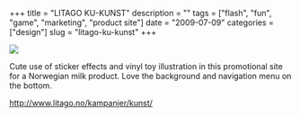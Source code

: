+++
title = "LITAGO KU-KUNST"
description = ""
tags = ["flash", "fun", "game", "marketing", "product site"]
date = "2009-07-09"
categories = ["design"]
slug = "litago-ku-kunst"
+++


 

  <div id="screens-thumbs" class="clearfix">
    <div class="txt-center" id="design-submission"><a href="http://www.litago.no/kampanjer/kunst/"><img id='bluga-thumbnail-1819' class='bluga-thumbnail large' src='//konigi.com/media/bluga/
wt4a56314a408f5_0.jpg'/></a></div>  
  </div>   
<p>Cute use of sticker effects and vinyl toy illustration in this promotional site for a Norwegian milk product. Love the background and navigation menu on the bottom.</p>
<p><a href="http://www.litago.no/kampanjer/kunst/">http://www.litago.no/kampanjer/kunst/</a></p>




